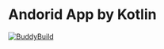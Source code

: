 # Andorid App by Kotlin


[![BuddyBuild](https://dashboard.buddybuild.com/api/statusImage?appID=594d9ffaf221c00001c5715d&branch=master&build=latest)](https://dashboard.buddybuild.com/apps/594d9ffaf221c00001c5715d/build/latest?branch=master)
